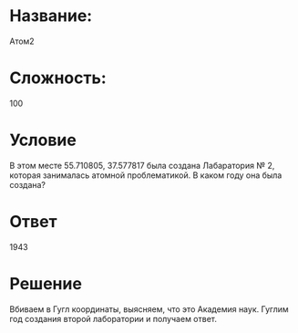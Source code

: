 # Название: 
Атом2

# Сложность: 
100

# Условие
В этом месте 55.710805, 37.577817 была создана Лабаратория № 2, которая занималась атомной проблематикой. В каком году она была создана?

# Ответ
1943

# Решение
Вбиваем в Гугл координаты, выясняем, что это Академия наук. Гуглим год создания второй лаборатории и получаем ответ.
